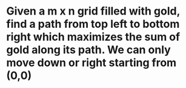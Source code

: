 # Given a m x n grid filled with gold, find a path from top left to bottom right which maximizes the sum of gold along its path. We can only move down or right starting from (0,0)



